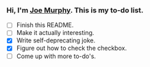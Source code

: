 ### Hi, I'm [Joe Murphy](https://joemurph.com/). This is my to-do list.

* [ ] Finish this README.
* [ ] Make it actually interesting.
* [X] Write self-deprecating joke.
* [X] Figure out how to check the checkbox.
* [ ] Come up with more to-do's.

<!--
**freejoe76/freejoe76** is a ✨ _special_ ✨ repository because its `README.md` (this file) appears on your GitHub profile.

Here are some ideas to get you started:

- 🔭 I’m currently working on ...
- 🌱 I’m currently learning ...
- 👯 I’m looking to collaborate on ...
- 🤔 I’m looking for help with ...
- 💬 Ask me about ...
- 📫 How to reach me: ...
- 😄 Pronouns: ...
- ⚡ Fun fact: ...
-->
